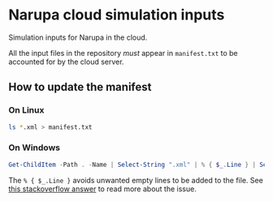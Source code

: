# Narupa cloud simulation inputs

Simulation inputs for Narupa in the cloud.

All the input files in the repository *must* appear in `manifest.txt` to be
accounted for by the cloud server.

## How to update the manifest

### On Linux

```bash
ls *.xml > manifest.txt
```

### On Windows

```powershell
Get-ChildItem -Path . -Name | Select-String ".xml" | % { $_.Line } | Set-Content -Encoding utf8 manifest.txt
```

The `% { $_.Line }` avoids unwanted empty lines to be added to the file.
See [this stackoverflow answer](https://stackoverflow.com/a/48060726/2799884)
to read more about the issue.